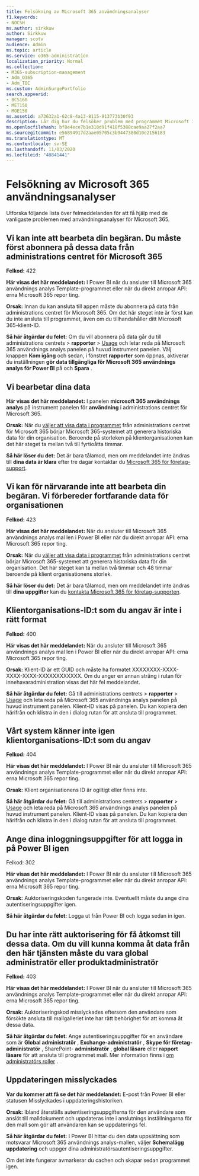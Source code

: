 ```yaml
---
title: Felsökning av Microsoft 365 användningsanalyser
f1.keywords:
- NOCSH
ms.author: sirkkuw
author: Sirkkuw
manager: scotv
audience: Admin
ms.topic: article
ms.service: o365-administration
localization_priority: Normal
ms.collection:
- M365-subscription-management
- Adm_O365
- Adm_TOC
ms.custom: AdminSurgePortfolio
search.appverid:
- BCS160
- MET150
- MOE150
ms.assetid: a73632a1-62c8-4a13-8115-913773b30f93
description: Lär dig hur du felsöker problem med programmet Microsoft 365 användnings analys.
ms.openlocfilehash: bf8e4ece7b1e310d91f418f5388cae9aa27f2aa7
ms.sourcegitcommit: e56894917d2aae05705c3b9447388d10e2156183
ms.translationtype: MT
ms.contentlocale: sv-SE
ms.lasthandoff: 11/03/2020
ms.locfileid: "48841441"
---
```

# <a name="troubleshooting-microsoft-365-usage-analytics"></a>Felsökning av Microsoft 365 användningsanalyser

Utforska följande lista över felmeddelanden för att få hjälp med de vanligaste problemen med användningsanalyser för Microsoft 365.
  
    
## <a name="we-are-unable-to-process-your-request-you-have-to-first-subscribe-to-this-data-from-the-microsoft-365-admin-center"></a>Vi kan inte att bearbeta din begäran. Du måste först abonnera på dessa data från administrations centret för Microsoft 365

 **Felkod:** 422 
  
 **Här visas det här meddelandet:** I Power BI när du ansluter till Microsoft 365 användnings analys Template-programmet eller när du direkt anropar API: erna Microsoft 365 repor ting. 
  
 **Orsak:** Innan du kan ansluta till appen måste du abonnera på data från administrations centret för Microsoft 365. Om det här steget inte är först kan du inte ansluta till programmet, även om du tillhandahåller ditt Microsoft 365-klient-ID. 
  
 **Så här åtgärdar du felet:** Om du vill abonnera på data går du till administrations centrets \> **rapporter** \> <a href="https://go.microsoft.com/fwlink/p/?linkid=2074756" target="_blank">Usage</a> och letar reda på Microsoft 365 användnings analys panelen på huvud instrument panelen. Välj knappen **Kom igång** och sedan, i fönstret **rapporter** som öppnas, aktiverar du inställningen **gör data tillgängliga för Microsoft 365 användnings analys för Power BI** på och **Spara** .
  
## <a name="we-are-processing-your-data"></a>Vi bearbetar dina data

 **Här visas det här meddelandet:** I panelen **microsoft 365 användnings analys** på instrument panelen för **användning** i administrations centret för Microsoft 365. 
  
 **Orsak:** När du [väljer att visa data i programmet](enable-usage-analytics.md) från administrations centret för Microsoft 365 börjar Microsoft 365-systemet att generera historiska data för din organisation. Beroende på storleken på klientorganisationen kan det här steget ta mellan två till fyrtioåtta timmar. 
  
 **Så här löser du det:** Det är bara tålamod, men om meddelandet inte ändras till **dina data är klara** efter tre dagar kontaktar du [Microsoft 365 för företag-support](../contact-support-for-business-products.md).
  
## <a name="we-are-unable-to-process-your-request-at-this-time-we-are-still-preparing-the-data-for-your-organization"></a>Vi kan för närvarande inte att bearbeta din begäran. Vi förbereder fortfarande data för organisationen

 **Felkod:** 423 
  
 **Här visas det här meddelandet:** När du ansluter till Microsoft 365 användnings analys mal len i Power BI eller när du direkt anropar API: erna Microsoft 365 repor ting. 
  
 **Orsak:** När du [väljer att visa data i programmet](enable-usage-analytics.md) från administrations centret börjar Microsoft 365-systemet att generera historiska data för din organisation. Det här steget kan ta mellan två timmar och 48 timmar beroende på klient organisationens storlek. 
  
 **Så här löser du det:** Det är bara tålamod, men om meddelandet inte ändras till **dina uppgifter** kan du [kontakta Microsoft 365 för företag-supporten](../contact-support-for-business-products.md).
  
## <a name="the-tenant-id-you-provided-is-not-in-the-correct-format"></a>Klientorganisations-ID:t som du angav är inte i rätt format

 **Felkod:** 400 
  
 **Här visas det här meddelandet:** När du ansluter till Microsoft 365 användnings analys mal len i Power BI eller när du direkt anropar API: erna Microsoft 365 repor ting. 
  
 **Orsak:** Klient-ID är ett GUID och måste ha formatet XXXXXXXX-XXXX-XXXX-XXXX-XXXXXXXXXXXX. Om du anger en annan sträng i rutan för innehavaradministration visas det här fel meddelandet. 
  
 **Så här åtgärdar du felet:** Gå till administrations centrets \> **rapporter** \> <a href="https://go.microsoft.com/fwlink/p/?linkid=2074756" target="_blank">Usage</a> och leta reda på Microsoft 365 användnings analys panelen på huvud instrument panelen. Klient-ID visas på panelen. Du kan kopiera den härifrån och klistra in den i dialog rutan för att ansluta till programmet. 
  
## <a name="the-tenant-id-you-provided-is-not-recognized-by-our-system"></a>Vårt system känner inte igen klientorganisations-ID:t som du angav

 **Felkod:** 404 
  
 **Här visas det här meddelandet:** I Power BI när du ansluter till Microsoft 365 användnings analys Template-programmet eller när du direkt anropar API: erna Microsoft 365 repor ting. 
  
 **Orsak:** Klient organisationens ID är ogiltigt eller finns inte. 
  
 **Så här åtgärdar du felet:** Gå till administrations centrets \> **rapporter** \> <a href="https://go.microsoft.com/fwlink/p/?linkid=2074756" target="_blank">Usage</a> och leta reda på Microsoft 365 användnings analys panelen på huvud instrument panelen. Klient-ID visas på panelen. Du kan kopiera den härifrån och klistra in den i dialog rutan för att ansluta till programmet. 
  
## <a name="please-re-enter-your-credentials-to-sign-in-to-power-bi-again"></a>Ange dina inloggningsuppgifter för att logga in på Power BI igen

Felkod: 302
  
 **Här visas det här meddelandet:** I Power BI när du ansluter till Microsoft 365 användnings analys Template-programmet eller när du direkt anropar API: erna Microsoft 365 repor ting. 
  
 **Orsak:** Auktoriseringskoden fungerade inte. Eventuellt måste du ange dina autentiseringsuppgifter igen. 
  
 **Så här åtgärdar du felet:** Logga ut från Power BI och logga sedan in igen. 
  
## <a name="you-do-not-have-the-right-authorization-to-access-to-this-data-to-be-able-to-gain-access-to-the-data-from-this-service-you-need-to-be-either-a-global-admin-or-any-one-of-the-product-admins"></a>Du har inte rätt auktorisering för få åtkomst till dessa data. Om du vill kunna komma åt data från den här tjänsten måste du vara global administratör eller produktadministratör

 **Felkod:** 403 
  
 **Här visas det här meddelandet:** I Power BI när du ansluter till Microsoft 365 användnings analys Template-programmet eller när du direkt anropar API: erna Microsoft 365 repor ting. 
  
 **Orsak:** Auktoriseringskod misslyckades eftersom den användare som försökte ansluta till mallgalleriet inte har rätt behörighet för att komma åt dessa data. 
  
 **Så här åtgärdar du felet:** Ange autentiseringsuppgifter för en användare som är **Global administratör** , **Exchange-administratör** , **Skype för företag-administratör** , SharePoint- **administratör** , **global läsare** eller **rapport läsare** för att ansluta till programmet mall. Mer information finns i [om administratörs roller](../add-users/about-admin-roles.md) . 
  
## <a name="refresh-failed"></a>Uppdateringen misslyckades

 **Var du kommer att få se det här meddelandet:** E-post från Power BI eller statusen Misslyckades i uppdateringshistoriken. 
  
 **Orsak:** Ibland återställs autentiseringsuppgifterna för den användare som anslöt till malldokument och uppdateras inte i anslutnings inställningarna för den mall som gör att användaren kan se uppdaterings fel. 
  
 **Så här åtgärdar du felet:** I Power BI hittar du den data uppsättning som motsvarar Microsoft 365 användnings analys-mallen, väljer **Schemalägg uppdatering** och uppger dina administratörsautentiseringsuppgifter. 
  
Om det inte fungerar avmarkerar du cachen och skapar sedan programmet igen.
  
  
